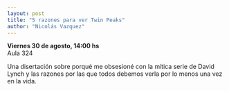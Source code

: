 ```yaml
---
layout: post
title: "5 razones para ver Twin Peaks"
author: "Nicolás Vazquez"
---
```


**Viernes 30 de agosto, 14:00 hs**  
Aula 324

Una disertación sobre porqué me obsesioné con la mítica serie de David Lynch y las razones por las que todos debemos verla por lo menos una vez en la vida.
